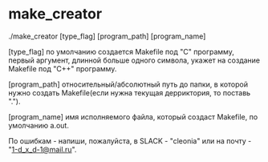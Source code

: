 # make_creator

./make_creator [type_flag] [program_path] [program_name]

[type_flag] по умолчанию создается Makefile под "С" программу, первый аргумент, длинной больше одного символа, укажет на создание Makefile под "С++" программу.

[program_path] относительный/абсолютный путь до папки, в которой нужно создать Makefile(если нужна текущая дерриктория, то поставь ".").

[program_name] имя исполняемого файла, который создаст Makefile, по умолчанию a.out.

По ошибкам - напиши, пожалуйста, в SLACK - "cleonia" или на почту - "1-d_x_d-1@mail.ru".
